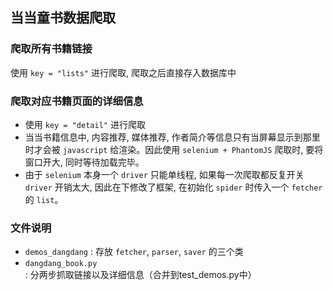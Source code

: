 ## 当当童书数据爬取

### 爬取所有书籍链接

使用 `key = "lists"` 进行爬取, 爬取之后直接存入数据库中

### 爬取对应书籍页面的详细信息

-  使用 `key = "detail"` 进行爬取
- 当当书籍信息中, 内容推荐, 媒体推荐, 作者简介等信息只有当屏幕显示到那里时才会被 `javascript` 给渲染。因此使用 `selenium + PhantomJS` 爬取时, 要将窗口开大, 同时等待加载完毕。
- 由于 `selenium` 本身一个 `driver` 只能单线程, 如果每一次爬取都反复开关 `driver` 开销太大, 因此在下修改了框架, 在初始化 `spider` 时传入一个 `fetcher` 的 `list`。

### 文件说明

- `demos_dangdang` :  存放 `fetcher`, `parser`, `saver` 的三个类
- `dangdang_book.py`: 分两步抓取链接以及详细信息（合并到test_demos.py中）
